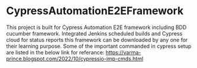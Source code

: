 # CypressAutomationE2EFramework
This project is built for Cypress Automation E2E framework including BDD cucumber framework.
Integrated Jenkins scheduled builds and Cypress cloud for status reports
this framework can be downloaded by any one for their learning purpose.
Some of the important commanded in cypress setup are listed in the below link for referance: https://varma-prince.blogspot.com/2022/10/cypressio-imp-cmds.html
